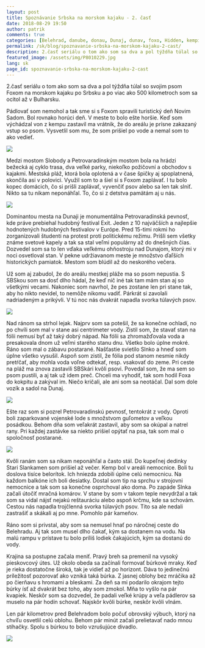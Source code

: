 ```yaml
---
layout: post
title: Spoznávanie Srbska na morskom kajaku - 2. časť
date: 2018-08-29 19:50
author: patrik
comments: true
categories: [Belehrad, danube, donau, Dunaj, dunav, foxo, Hidden, kemping, Novi Sad, outdoor, pádlovanie, pes, regata, rieka, Slovenčina, srbsko, Stari Slankamen, tid2018]
permalink: /sk/blog/spoznavanie-srbska-na-morskom-kajaku-2-cast/
description: 2.časť seriálu o tom ako som sa dva a pol týždňa túlal so svojim psom Foxom na morskom kajaku po Srbsku a po viac ako 500 kilometroch som sa ocitol až v Bulharsku.
featured_image: /assets/img/P8010229.jpg
lang: sk
page_id: spoznavanie-srbska-na-morskom-kajaku-2-cast
---
```

2.časť seriálu o tom ako som sa dva a pol týždňa túlal so svojim psom Foxom na morskom kajaku po Srbsku a po viac ako 500 kilometroch som sa ocitol až v Bulharsku.

Pádlovať som nemohol a tak sme si s Foxom spravili turistický deň Novim Sadom. Bol rovnako horúci deň. V meste to bolo ešte horšie. Keď som výchádzal von z kempu zastavil ma vrátnik, že do areálu je prísne zakazaný vstup so psom. Vysvetlil som mu, že som prišiel po vode a nemal som to ako vedieť.

![](/assets/img/IMG_20180730_121833.jpg)

Medzi mostom Slobody a Petrovaradinským mostom bola na hrádzi bežecká aj cyklo trasa, dva veľké parky, niekoľko požičovní a obchodov s kajakmi. Mestská pláž, ktorá bola oplotená a v čase špičky aj spoplatnená, skončila asi v polovici. Využil som to a šiel si s Foxom zaplávať. I tu bolo kopec domácich, čo si prišli zaplávať, vyvenčiť psov alebo sa len tak slniť. Nikto sa tu nikam neponáhľal. To, čo si z detstva pamätám aj u nás.

![](/assets/img/IMG_20180730_120507.jpg)

Dominantou mesta na Dunaji je monumentálna Petrovaradinská pevnosť, kde práve prebiehal hudobný festival Exit. Jeden z 10 najväčších a najlepšie hodnotených hudobných festivalov v Európe. Pred 15-timi rokmi ho zorganizovali študenti na protest proti politickému režimu. Prišli sem všetky známe svetové kapely a tak sa stal veľmi populárny až do dnešných čias. Dozvedel som sa to len vďaka veľkému ohňostroju nad Dunajom, ktorý mi v noci osvetloval stan. V pekne udržiavanom meste je množstvo ďaľších historických pamiatok. Mestom som blúdil až do neskorého večera.

Už som aj zabudol, že do areálu mestkej pláže ma so psom nepustia. S SBSkou som sa dosť dlho hádal, že keď nič iné tak tam mám stan aj so všetkými vecami. Nakoniec som navrhol, že pes zostane len pri stane tak, aby ho nikto nevidel, to nemôže nikomu vadiť. Párkrát si zavolali nadriadeným a prikývli. V tú noc nás dvakrát napadla svorka túlavých psov.

![](/assets/img/IMG_20180730_104333.jpg)

Nad ránom sa strhol lejak. Najprv som sa potešil, že sa konečne ochladí, no po chvíli som mal v stane asi centrimeter vody. Zistil som, že stavať stan na fólii nemusí byť až taký dobrý nápad. Na fólii sa zhromažďovala voda a presakovala dnom už veľmi starého stanu dnu. Všetko bolo úplne mokré. Ráno som mal o zábavu postarané. Našťastie svietilo Slnko a hneď som úplne všetko vysušil. Aspoň som zistil, že fólia pod stanom nesmie nikdy pretŕčať, aby mohla voda voľne odtekať, resp. vsakovať do zeme. Pri ceste na pláž ma znova zastavili SBSkári kvôli psovi. Povedal som, že ma sem so psom pustili, a aj tak už idem preč. Chceli ma vyhodiť, tak som hodil Foxa do kokpitu a zakýval im. Niečo kričali, ale ani som sa neotáčal. Dal som dole vozík a sadol na Dunaj.

![](/assets/img/P7310112.jpg)

Ešte raz som si pozrel Petrovaradinskú pevnosť, tentokrát z vody. Oproti boli zaparkované vojenské lode s množstvom guľometov a veľkou posádkou. Behom dňa som veľakrát zastavil, aby som sa okúpal a natrel rany. Pri každej zastávke sa niekto prišiel opýtať na psa, tak som mal o spoločnosť postarané.

![](/assets/img/P7310117.jpg)

Kvôli ranám som sa nikam neponáhľal a často stál. Do kupeľnej dedinky Stari Slankamen som prišiel až večer. Kemp bol v areáli nemocnice. Boli tu doslova tisíce belorítok. Ich hniezda zdobili úplne celú nemocnicu. Na každom balkóne ich boli desiatky. Dostal som tip na sprchu v strojovni nemocnice a tak som sa konečne osprchoval ako doma. Po zapáde Slnka začali útočiť mračná komárov. V stane by som v takom teple nevydržal a tak som sa vidal nájsť nejakú reštauráciu alebo aspoň krčmu, kde sa schovám. Cestou nás napadla trojčlenná svorka túlavých psov. Títo sa ale nedali zastrašiť a skákali aj po mne. Pomohlo pár kameňov.

Ráno som si privstal, aby som sa nemusel hnať po náročnej ceste do Belehradu. Aj tak som musel dlho čakať, kým sa dostanem na vodu. Na malú rampu v prístave tu bolo príliš lodiek čakajúcich, kým sa dostanú do vody.

Krajina sa postupne začala meniť. Pravý breh sa premenil na vysoký pieskovcový útes. Už okolo obeda sa začínali formovať búrkové mraky. Keď je rieka dostatočne široká, tak je vidieť až po horizont. Dáva to jedinečnú príležitosť pozorovať ako vzniká taká búrka. Z jasnej oblohy bez mráčika až po čierňavu s hromami a bleskami. Za deň sa mi podarilo okrajom tejto búrky ísť až dvakrát bez toho, aby som zmokol. Mňa to vyšlo na pár kvapiek. Neskôr som sa dozvedel, že padali veľké krúpy a veľa pádlerov sa muselo na pár hodín schovať. Najskôr kvôli búrke, neskôr kvôli vlnám.

Len pár kilometrov pred Belehradom bolo počuť obrovský výbuch, ktorý na chvíľu osvetlil celú oblohu. Behom pár minút začali prelietavať nado mnou stíhačky. Spolu s búrkou to bolo vzrušujúce divadlo.

![](/assets/img/P8010229.jpg)